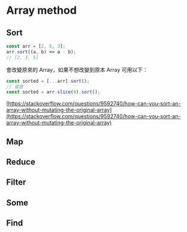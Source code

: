 # Array method

## Sort

```javascript
const arr = [2, 5, 3];
arr.sort((a, b) => a - b);
// [2, 3, 5]
```

會改變原來的 Array，如果不想改變到原本 Array 可用以下：

```javascript
const sorted = [...arr].sort();
// 或是
const sorted = arr.slice(0).sort();
```

[https://stackoverflow.com/questions/9592740/how-can-you-sort-an-array-without-mutating-the-original-array](https://stackoverflow.com/questions/9592740/how-can-you-sort-an-array-without-mutating-the-original-array)

## Map

## Reduce

## Filter

## Some

## Find

